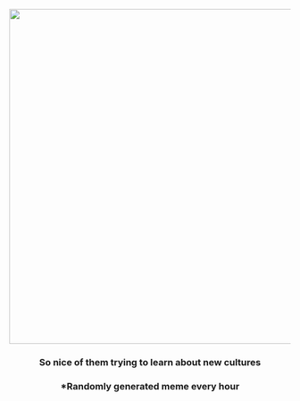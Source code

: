 <p align="center">
        <img src="https://i.redd.it/hoa2j3hye3m91.gif" width="600" height="600">
        </p>
        <h3 align="center">So nice of them trying to learn about new cultures</h3>
        <h3 align="center">*Randomly generated meme every hour</h3>
    